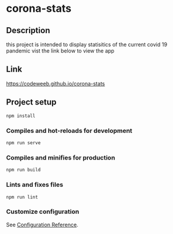 # corona-stats

## Description
this project is intended to display statisitics of the current covid 19 pandemic
vist the link below to view the app

## Link
https://codeweeb.github.io/corona-stats

## Project setup
```
npm install
```

### Compiles and hot-reloads for development
```
npm run serve
```

### Compiles and minifies for production
```
npm run build
```

### Lints and fixes files
```
npm run lint
```

### Customize configuration
See [Configuration Reference](https://cli.vuejs.org/config/).

